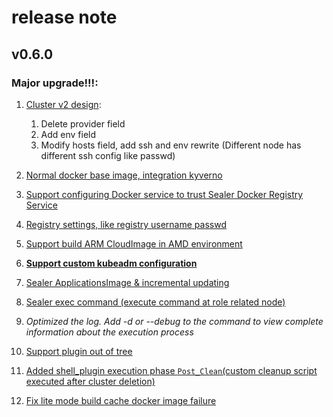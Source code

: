 # release note

## v0.6.0

### **Major upgrade!!!:**

1. [Cluster v2 design](https://github.com/alibaba/sealer/blob/main/docs/design/clusterfile-v2.md#clusterfile-v2-design):
    1. Delete provider field
    2. Add env field
    3. Modify hosts field, add ssh and env rewrite (Different node has different ssh config like passwd)

2. [Normal docker base image, integration kyverno](https://github.com/alibaba/sealer/issues/859)

3. [Support configuring Docker service to trust Sealer Docker Registry Service](https://github.com/alibaba/sealer/issues/852)

4. [Registry settings, like registry username passwd](https://github.com/alibaba/sealer/issues/856)

5. [Support build ARM CloudImage in AMD environment](https://github.com/alibaba/sealer/issues/857)

6. **[Support custom kubeadm configuration](https://github.com/alibaba/sealer/blob/main/docs/design/clusterfile-v2.md#using-kubeconfig-to-overwrite-kubeadm-configs)**

7. [Sealer ApplicationsImage & incremental updating](https://github.com/alibaba/sealer/pull/817)

8. [Sealer exec command (execute command at role related node)](https://github.com/alibaba/sealer/issues/952)

9. *Optimized the log. Add -d or --debug to the command to view complete information about the execution process*

10. [Support plugin out of tree](https://github.com/alibaba/sealer/blob/main/docs/site/src/docs/getting-started/plugin.md#out-of-tree-plugin)

11. [Added shell_plugin execution phase `Post_Clean`(custom cleanup script executed after cluster deletion)](https://github.com/alibaba/sealer/issues/917)

12. [Fix lite mode build cache docker image failure](https://github.com/alibaba/sealer/issues/898)